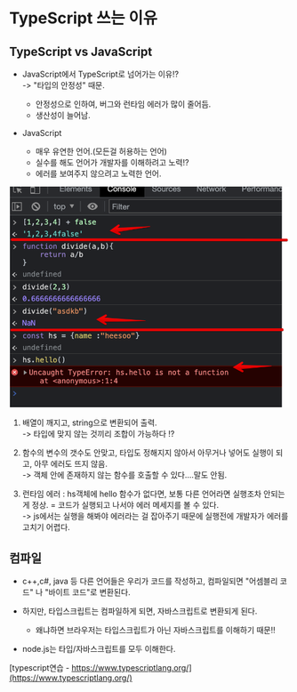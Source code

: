 # TypeScript 쓰는 이유




## TypeScript vs JavaScript

* JavaScript에서 TypeScript로 넘어가는 이유!? <br>
    -> "타입의 안정성" 때문.
    - 안정성으로 인하여, 버그와 런타임 에러가 많이 줄어듬.
    - 생산성이 늘어남.
    
* JavaScript
    - 매우 유연한 언어.(모든걸 허용하는 언어)
    - 실수를 해도 언어가 개발자를 이해하려고 노력!?
    - 에러를 보여주지 않으려고 노력한 언어.

![git](/Image/ts/1.png)

1. 배열이 깨지고, string으로 변환되어 출력. <br>
-> 타입에 맞지 않는 것끼리 조합이 가능하다 !? 

2. 함수의 변수의 갯수도 안맞고, 타입도 정해지지 않아서 아무거나 넣어도 실행이 되고, 아무 에러도 뜨지 않음. <br>
-> 객체 안에 존재하지 않는 함수를 호출할 수 있다....말도 안됨.

3. 런타임 에러 : hs객체에 hello 함수가 없다면, 보통 다른 언어라면 실행조차 안되는게 정상. = 코드가 실행되고 나서야 에러 메세지를 볼 수 있다.<br>
-> js에서는 실행을 해봐야 에러라는 걸 잡아주기 때문에 실행전에 개발자가 에러를 고치기 어렵다.

## 컴파일

* c++,c#, java 등 다른 언어들은 우리가 코드를 작성하고, 컴파일되면 "어셈블리 코드" 나 "바이트 코드"로 변환된다.

* 하지만, 타입스크립트는 컴파일하게 되면, 자바스크립트로 변환되게 된다.
    - 왜냐하면 브라우저는 타입스크립트가 아닌 자바스크립트를 이해하기 때문!!

* node.js는 타입/자바스크립트를 모두 이해한다. 

[typescript연습 - https://www.typescriptlang.org/](https://www.typescriptlang.org/)

















